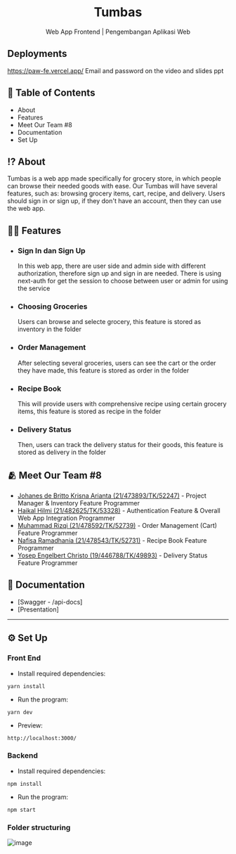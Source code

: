 <h1 align="center">
  Tumbas
</h1>
<p align="center">Web App Frontend | Pengembangan Aplikasi Web</p>

## Deployments
https://paw-fe.vercel.app/
Email and password on the video and slides ppt

## 📃 Table of Contents

- About
- Features
- Meet Our Team #8
- Documentation
- Set Up

## ⁉️ About

Tumbas is a web app made specifically for grocery store, in which people can browse their needed goods with ease. Our Tumbas will have several features, such as: browsing grocery items, cart, recipe, and delivery. Users should sign in or sign up, if they don't have an account, then they can use the web app.

## 😵‍💫 Features

- ### Sign In dan Sign Up<br>
  In this web app, there are user side and admin side with different authorization, therefore sign up and sign in are needed. There is using next-auth for get the session to choose between user or admin for using the service<br>
- ### Choosing Groceries<br>
  Users can browse and selecte grocery, this feature is stored as inventory in the folder<br>
- ### Order Management<br>
  After selecting several groceries, users can see the cart or the order they have made, this feature is stored as order in the folder<br>
- ### Recipe Book<br>
  This will provide users with comprehensive recipe using certain grocery items, this feature is stored as recipe in the folder<br>
- ### Delivery Status<br>
  Then, users can track the delivery status for their goods, this feature is stored as delivery in the folder<br>

## 🫂 Meet Our Team #8

- [Johanes de Britto Krisna Arianta (21/473893/TK/52247)](https://github.com/krisnaarianta) - Project Manager & Inventory Feature Programmer
- [Haikal Hilmi (21/482625/TK/53328)](https://github.com/Harmerz) - Authentication Feature & Overall Web App Integration Programmer
- [Muhammad Rizqi (21/478592/TK/52739)](https://github.com/m-rizqi) - Order Management (Cart) Feature Programmer
- [Nafisa Ramadhania (21/478543/TK/52731)](https://github.com/nafisaramadhania) - Recipe Book Feature Programmer
- [Yosep Engelbert Christo (19/446788/TK/49893)](https://github.com/YosepEChristo) - Delivery Status Feature Programmer

## 📖 Documentation

- [Swagger - /api-docs]
- [Presentation]

<hr/>

## ⚙️ Set Up

### Front End

- Install required dependencies:

```
yarn install
```

- Run the program:

```
yarn dev
```

- Preview:

```
http://localhost:3000/
```

### Backend

- Install required dependencies:

```
npm install
```

- Run the program:

```
npm start
```
### Folder structuring
![image](https://github.com/Harmerz/paw-fe/assets/54217524/e6d67075-514e-4806-b8a8-3e816d213243)

